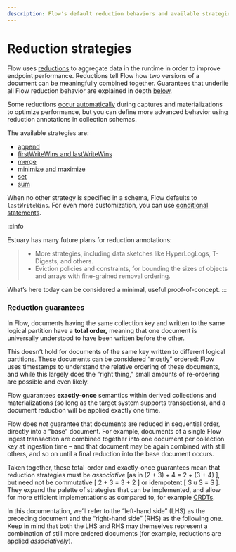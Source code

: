 ```yaml
---
description: Flow's default reduction behaviors and available strategies to customize them
---
```


# Reduction strategies

Flow uses [reductions](../../concepts/schemas.md#reductions)
to aggregate data in the runtime in order to improve endpoint performance.
Reductions tell Flow how two versions of a document can be meaningfully combined together. Guarantees that underlie all Flow reduction behavior are explained in depth [below](./#reduction-guarantees).&#x20;

Some reductions [occur automatically](../../concepts/materialization.md#how-materializations-work) during captures and materializations to optimize performance, but you can define more advanced behavior using reduction annotations in collection schemas.

The available strategies are:&#x20;

* [append](append.md)
* [firstWriteWins and lastWriteWins](firstwritewins-and-lastwritewins.md)
* [merge](merge.md)
* [minimize and maximize](minimize-and-maximize.md)
* [set](set.md)
* [sum](sum.md)

When no other strategy is specified in a schema, Flow defaults to `lastWriteWins`.  For even more customization, you can use [conditional statements](composing-with-conditionals.md).&#x20;

:::info

Estuary has many future plans for reduction annotations:

> * More strategies, including data sketches like HyperLogLogs, T-Digests, and others.
> * Eviction policies and constraints, for bounding the sizes of objects and arrays with fine-grained removal ordering.

What’s here today can be considered a minimal, useful proof-of-concept.
:::

### Reduction guarantees

In Flow, documents having the same collection key and written to the same logical partition have a **total order,** meaning that one document is universally understood to have been written before the other.

This doesn’t hold for documents of the same key written to different logical partitions. These documents can be considered “mostly” ordered: Flow uses timestamps to understand the relative ordering of these documents, and while this largely does the “right thing," small amounts of re-ordering are possible and even likely.

Flow guarantees **exactly-once** semantics within derived collections and materializations (so long as the target system supports transactions), and a document reduction will be applied exactly one time.

Flow does _not_ guarantee that documents are reduced in sequential order, directly into a “base” document. For example, documents of a single Flow ingest transaction are combined together into one document per collection key at ingestion time – and that document may be again combined with still others, and so on until a final reduction into the base document occurs.

Taken together, these total-order and exactly-once guarantees mean that reduction strategies must be _associative_ \[as in (2 + 3) + 4 = 2 + (3 + 4) ], but need not be commutative \[ 2 + 3 = 3 + 2 ] or idempotent \[ S u S = S ]. They expand the palette of strategies that can be implemented, and allow for more efficient implementations as compared to, for example [CRDTs](https://en.wikipedia.org/wiki/Conflict-free\_replicated\_data\_type).

In this documentation, we’ll refer to the “left-hand side” (LHS) as the preceding document and the “right-hand side” (RHS) as the following one. Keep in mind that both the LHS and RHS may themselves represent a combination of still more ordered documents (for example, reductions are applied _associatively_).

